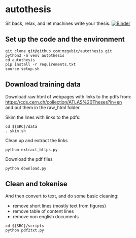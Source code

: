 # autothesis

Sit back, relax, and let machines write your thesis.
[![Binder](https://mybinder.org/badge_logo.svg)](https://mybinder.org/v2/gh/mzgubic/autothesis/master?filepath=notebooks%2FGenerateCharacterTokens.ipynb)

## Set up the code and the environment
```
git clone git@github.com:mzgubic/autothesis.git
python3 -m venv autothesis
cd autothesis
pip install -r requirements.txt
source setup.sh
```

## Download training data

Download raw html of webpages with links to the pdfs from:  
https://cds.cern.ch/collection/ATLAS%20Theses?ln=en  
and put them in the raw_html folder.

Skim the lines with links to the pdfs:
```
cd ${SRC}/data
. skim.sh
```

Clean up and extract the links
```
python extract_https.py
```

Download the pdf files
```
python download.py
```

## Clean and tokenise

And then convert to text, and do some basic cleaning:
- remove short lines (mostly text from figures)
- remove table of content lines
- remove non english documents
```
cd ${SRC}/scripts
python pdf2txt.py
```





